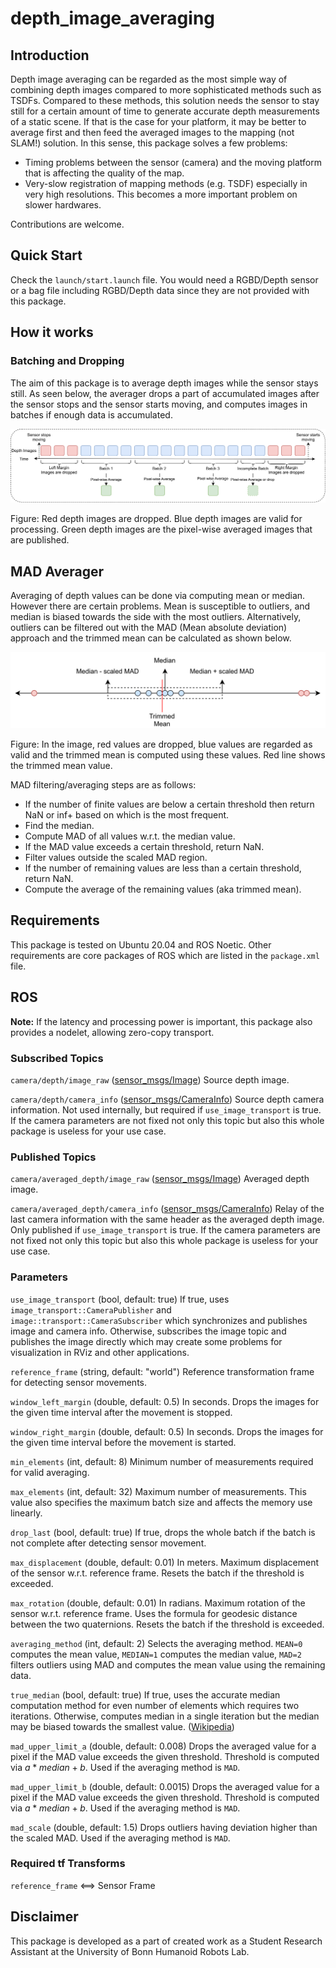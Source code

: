 # depth_image_averaging

## Introduction

Depth image averaging can be regarded as the most simple way of combining depth images compared to more sophisticated methods such as TSDFs. Compared to these methods, this solution needs the sensor to stay still for a certain amount of time to generate accurate depth measurements of a static scene. If that is the case for your platform, it may be better to average first and then feed the averaged images to the mapping (not SLAM!) solution. In this sense, this package solves a few problems:

- Timing problems between the sensor (camera) and the moving platform that is affecting the quality of the map.
- Very-slow registration of mapping methods (e.g. TSDF) especially in very high resolutions. This becomes a more important problem on slower hardwares.

Contributions are welcome.

## Quick Start

Check the `launch/start.launch` file. You would need a RGBD/Depth sensor or a bag file including RGBD/Depth data since they are not provided with this package.

## How it works

### Batching and Dropping

The aim of this package is to average depth images while the sensor stays still. As seen below, the averager drops a part of accumulated images after the sensor stops and the sensor starts moving, and computes images in batches if enough data is accumulated. 

![how_it_works](assets/how_it_works.svg)

Figure: Red depth images are dropped. Blue depth images are valid for processing. Green depth images are the pixel-wise averaged images that are published.

## MAD Averager

Averaging of depth values can be done via computing mean or median. However there are certain problems. Mean is susceptible to outliers, and median is biased towards the side with the most outliers. Alternatively, outliers can be filtered out with the MAD (Mean absolute deviation) approach and the trimmed mean can be calculated as shown below.

![mad_filtering.drawio](assets/mad_filtering.drawio.svg)

Figure: In the image, red values are dropped, blue values are regarded as valid and the trimmed mean is computed using these values. Red line shows the trimmed mean value.

MAD filtering/averaging steps are as follows:

- If the number of finite values are below a certain threshold then return NaN or inf+ based on which is the most frequent.
- Find the median.
- Compute MAD of all values w.r.t. the median value.
- If the MAD value exceeds a certain threshold, return NaN.
- Filter values outside the scaled MAD region.
- If the number of remaining values are less than a certain threshold, return NaN.
- Compute the average of the remaining values (aka trimmed mean).

## Requirements

This package is tested on Ubuntu 20.04 and ROS Noetic. Other requirements are core packages of ROS which are listed in the `package.xml` file. 

## ROS

**Note:** If the latency and processing power is important, this package also provides a nodelet, allowing zero-copy transport.

### Subscribed Topics

`camera/depth/image_raw` ([sensor_msgs/Image](sensor_msgs/Image))
		Source depth image.

`camera/depth/camera_info` ([sensor_msgs/CameraInfo](sensor_msgs/CameraInfo))
		Source depth camera information. Not used internally, but required if `use_image_transport` is true. If the camera parameters are not fixed not only this topic but also this whole package is useless for your use case. 

### Published Topics

`camera/averaged_depth/image_raw` ([sensor_msgs/Image](sensor_msgs/Image))
		Averaged depth image.

`camera/averaged_depth/camera_info` ([sensor_msgs/CameraInfo](sensor_msgs/CameraInfo))
		Relay of the last camera information with the same header as the averaged depth image. Only published if `use_image_transport` is true. If the camera parameters are not fixed not only this topic but also this whole package is useless for your use case. 

### Parameters

`use_image_transport` (bool, default: true)
		If true, uses `image_transport::CameraPublisher` and `image::transport::CameraSubscriber` which synchronizes and publishes image and camera info. Otherwise, subscribes the image topic and publishes the image directly which may create some problems for visualization in RViz and other applications.

`reference_frame` (string, default: "world")
		Reference transformation frame for detecting sensor movements.

`window_left_margin` (double, default: 0.5)
		In seconds. Drops the images for the given time interval after the movement is stopped.

`window_right_margin` (double, default: 0.5)
		In seconds. Drops the images for the given time interval before the movement is started.

`min_elements` (int, default: 8)
		Minimum number of measurements required for valid averaging.

`max_elements` (int, default: 32)
		Maximum number of measurements. This value also specifies the maximum batch size and affects the memory use linearly.

`drop_last` (bool, default: true)
		If true, drops the whole batch if the batch is not complete after detecting sensor movement.

`max_displacement` (double, default: 0.01)
		In meters. Maximum displacement of the sensor w.r.t. reference frame. Resets the batch if the threshold is exceeded.

`max_rotation` (double, default: 0.01)
		In radians. Maximum rotation of the sensor w.r.t. reference frame. Uses the formula for geodesic distance between the two quaternions. Resets the batch if the threshold is exceeded.

`averaging_method` (int, default: 2)
		Selects the averaging method. `MEAN=0` computes the mean value, `MEDIAN=1` computes the median value, `MAD=2` filters outliers using MAD and computes the mean value using the remaining data.

`true_median` (bool, default: true)
		If true, uses the accurate median computation method for even number of elements which requires two iterations. Otherwise, computes median in a single iteration but the median may be biased towards the smallest value. ([Wikipedia](https://simple.wikipedia.org/wiki/Median))

`mad_upper_limit_a` (double, default: 0.008)
		Drops the averaged value for a pixel if the MAD value exceeds the given threshold. Threshold is computed via $a*median+b$. Used if the averaging method is `MAD`.

`mad_upper_limit_b` (double, default: 0.0015)
		Drops the averaged value for a pixel if the MAD value exceeds the given threshold. Threshold is computed via $a*median+b$. Used if the averaging method is `MAD`.

`mad_scale` (double, default: 1.5)
		Drops outliers having deviation higher than the scaled MAD. Used if the averaging method is `MAD`.

### Required tf Transforms

`reference_frame` <==> Sensor Frame

## Disclaimer

This package is developed as a part of created work as a Student Research Assistant at the University of Bonn Humanoid Robots Lab.